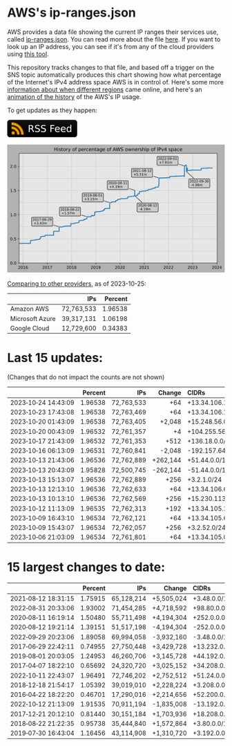 # AWS's ip-ranges.json

AWS provides a data file showing the current IP ranges their
services use, called [ip-ranges.json](https://ip-ranges.amazonaws.com/ip-ranges.json).
You can read more about the file [here](https://docs.aws.amazon.com/general/latest/gr/aws-ip-ranges.html).
If you want to look up an IP address, you can see if it's from any of the cloud providers using [this tool](https://cloud-ips.s3-us-west-2.amazonaws.com/index.html).

This repository tracks changes to that file, and based off a trigger on the SNS 
topic automatically produces this chart showing how what percentage of the 
Internet's IPv4 address space AWS is in control of.  Here's some 
more [information about when different regions](announces.md) came 
online, and here's an [animation of the history](https://youtu.be/Su25yl7eol8) 
of the AWS's IP usage.

To get updates as they happen:

[![RSS Icon](images/rss_badge.svg)](https://raw.githubusercontent.com/seligman/aws-ip-ranges/master/rss.xml)

![History of AWS](history_count.svg)

[Comparing to other providers](https://github.com/seligman/cloud_sizes), as of 2023-10-25:

| | IPs | Percent |
| --- | ---: | ---: |
| Amazon AWS | 72,763,533 | 1.96538 |
| Microsoft Azure | 39,317,131 | 1.06198 |
| Google Cloud | 12,729,600 | 0.34383 |


# Last 15 updates:

(Changes that do not impact the counts are not shown)

| | Percent | IPs | Change | CIDRs |
| :--- | ---: | ---: | ---: | :--- |
| 2023&#8209;10&#8209;24&nbsp;14:43:09 | 1.96538 | 72,763,533 | +64 | +13.34.106.192/26 |
| 2023&#8209;10&#8209;23&nbsp;17:43:08 | 1.96538 | 72,763,469 | +64 | +13.34.106.128/26 |
| 2023&#8209;10&#8209;20&nbsp;01:43:09 | 1.96538 | 72,763,405 | +2,048 | +15.248.56.0/21 |
| 2023&#8209;10&#8209;20&nbsp;00:43:09 | 1.96532 | 72,761,357 | +4 | +104.255.56.18/31,&nbsp;+104.255.56.17/32,&nbsp;+104.255.56.20/32 |
| 2023&#8209;10&#8209;17&nbsp;21:43:09 | 1.96532 | 72,761,353 | +512 | +136.18.0.0/23 |
| 2023&#8209;10&#8209;16&nbsp;06:13:09 | 1.96531 | 72,760,841 | -2,048 | -192.157.64.0/21 |
| 2023&#8209;10&#8209;13&nbsp;21:43:06 | 1.96536 | 72,762,889 | +262,144 | +51.44.0.0/14 |
| 2023&#8209;10&#8209;13&nbsp;20:43:09 | 1.95828 | 72,500,745 | -262,144 | -51.44.0.0/14 |
| 2023&#8209;10&#8209;13&nbsp;15:13:07 | 1.96536 | 72,762,889 | +256 | +3.2.1.0/24 |
| 2023&#8209;10&#8209;13&nbsp;12:13:10 | 1.96536 | 72,762,633 | +64 | +13.34.106.64/26 |
| 2023&#8209;10&#8209;13&nbsp;10:13:10 | 1.96536 | 72,762,569 | +256 | +15.230.113.0/24 |
| 2023&#8209;10&#8209;12&nbsp;11:13:09 | 1.96535 | 72,762,313 | +192 | +13.34.105.128/25,&nbsp;+13.34.106.0/26 |
| 2023&#8209;10&#8209;09&nbsp;16:43:10 | 1.96534 | 72,762,121 | +64 | +13.34.105.64/26 |
| 2023&#8209;10&#8209;09&nbsp;15:43:07 | 1.96534 | 72,762,057 | +256 | +3.2.52.0/24 |
| 2023&#8209;10&#8209;06&nbsp;21:03:09 | 1.96534 | 72,761,801 | +64 | +13.34.105.0/26 |


# 15 largest changes to date:

| | Percent | IPs | Change | CIDRs |
| :--- | ---: | ---: | ---: | :--- |
| 2021&#8209;08&#8209;12&nbsp;18:31:15 | 1.75915 | 65,128,214 | +5,505,024 | +3.48.0.0/12,&nbsp;+35.96.0.0/12,&nbsp;+3.152.0.0/13,&nbsp;... |
| 2022&#8209;08&#8209;31&nbsp;20:33:06 | 1.93002 | 71,454,285 | +4,718,592 | +98.80.0.0/12,&nbsp;+184.32.0.0/12,&nbsp;+13.184.0.0/13,&nbsp;... |
| 2020&#8209;08&#8209;11&nbsp;16:19:14 | 1.50480 | 55,711,498 | +4,194,304 | +252.0.0.0/10 |
| 2020&#8209;08&#8209;12&nbsp;19:21:14 | 1.39151 | 51,517,198 | -4,194,304 | -252.0.0.0/10 |
| 2022&#8209;09&#8209;29&nbsp;20:23:06 | 1.89058 | 69,994,058 | -3,932,160 | -3.48.0.0/12,&nbsp;-35.96.0.0/12,&nbsp;-3.240.0.0/13,&nbsp;... |
| 2017&#8209;06&#8209;29&nbsp;22:42:11 | 0.74955 | 27,750,448 | +3,429,728 | +13.232.0.0/13,&nbsp;+34.240.0.0/13,&nbsp;+35.168.0.0/13,&nbsp;... |
| 2019&#8209;08&#8209;01&nbsp;20:03:05 | 1.24953 | 46,260,706 | +3,145,728 | +44.192.0.0/10,&nbsp;-3.192.0.0/12 |
| 2017&#8209;04&#8209;07&nbsp;18:22:10 | 0.65692 | 24,320,720 | +3,025,152 | +34.208.0.0/12,&nbsp;+34.224.0.0/12,&nbsp;+13.58.0.0/15,&nbsp;... |
| 2022&#8209;10&#8209;11&nbsp;22:43:07 | 1.96491 | 72,746,202 | +2,752,512 | +51.24.0.0/13,&nbsp;+57.104.0.0/13,&nbsp;+51.20.0.0/14,&nbsp;... |
| 2018&#8209;12&#8209;18&nbsp;21:54:17 | 1.05392 | 39,019,010 | +2,228,224 | +3.208.0.0/12,&nbsp;+3.224.0.0/12,&nbsp;+13.48.0.0/15 |
| 2016&#8209;04&#8209;22&nbsp;18:22:20 | 0.46701 | 17,290,016 | +2,214,656 | +52.200.0.0/13,&nbsp;+52.208.0.0/13,&nbsp;+52.36.0.0/14,&nbsp;... |
| 2022&#8209;10&#8209;12&nbsp;21:13:09 | 1.91535 | 70,911,194 | -1,835,008 | -13.192.0.0/13,&nbsp;-16.28.0.0/14,&nbsp;-40.172.0.0/14,&nbsp;... |
| 2017&#8209;12&#8209;21&nbsp;20:12:10 | 0.81440 | 30,151,184 | +1,703,936 | +18.208.0.0/13,&nbsp;+18.204.0.0/14,&nbsp;+18.224.0.0/14,&nbsp;... |
| 2018&#8209;08&#8209;22&nbsp;21:22:35 | 0.95738 | 35,444,840 | +1,572,864 | +3.80.0.0/12,&nbsp;+3.16.0.0/14,&nbsp;+3.40.0.0/14 |
| 2019&#8209;07&#8209;30&nbsp;16:43:04 | 1.16456 | 43,114,908 | +1,310,720 | +3.192.0.0/12,&nbsp;+15.222.0.0/15,&nbsp;+15.236.0.0/15 |
